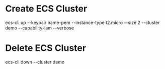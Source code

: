 # Create ECS Cluster
ecs-cli up --keypair name-pem --instance-type t2.micro --size 2 --cluster demo --capability-iam --verbose

# Delete ECS Cluster
ecs-cli down --cluster demo
